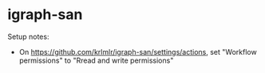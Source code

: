 # igraph-san

Setup notes:

- On <https://github.com/krlmlr/igraph-san/settings/actions>, set "Workflow permissions" to "Rread and write permissions"
